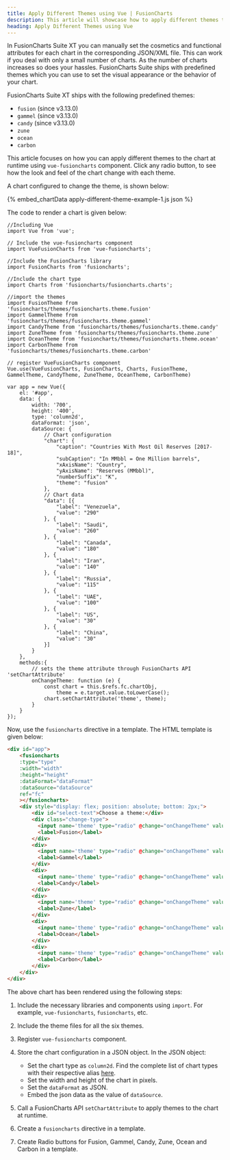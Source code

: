 ```yaml
---
title: Apply Different Themes using Vue | FusionCharts
description: This article will showcase how to apply different themes to the chart at runtime.
heading: Apply Different Themes using Vue
---
```


In FusionCharts Suite XT you can manually set the cosmetics and functional attributes for each chart in the corresponding JSON/XML file. This can work if you deal with only a small number of charts. As the number of charts increases so does your hassles. FusionCharts Suite ships with predefined themes which you can use to set the visual appearance or the behavior of your chart.

FusionCharts Suite XT ships with the following predefined themes:

* `fusion` (since v3.13.0)
* `gammel` (since v3.13.0)
* `candy` (since v3.13.0)
* `zune`
* `ocean`
* `carbon`

This article focuses on how you can apply different themes to the chart at runtime using `vue-fusioncharts` component. Click any radio button, to see how the look and feel of the chart change with each theme.

A chart configured to change the theme, is shown below:

{% embed_chartData apply-different-theme-example-1.js json %}

The code to render a chart is given below:

```
//Including Vue
import Vue from 'vue';

// Include the vue-fusioncharts component
import VueFusionCharts from 'vue-fusioncharts';

//Include the FusionCharts library
import FusionCharts from 'fusioncharts';

//Include the chart type
import Charts from 'fusioncharts/fusioncharts.charts';

//import the themes
import FusionTheme from 'fusioncharts/themes/fusioncharts.theme.fusion'
import GammelTheme from 'fusioncharts/themes/fusioncharts.theme.gammel'
import CandyTheme from 'fusioncharts/themes/fusioncharts.theme.candy'
import ZuneTheme from 'fusioncharts/themes/fusioncharts.theme.zune'
import OceanTheme from 'fusioncharts/themes/fusioncharts.theme.ocean'
import CarbonTheme from 'fusioncharts/themes/fusioncharts.theme.carbon'

// register VueFusionCharts component
Vue.use(VueFusionCharts, FusionCharts, Charts, FusionTheme, GammelTheme, CandyTheme, ZuneTheme, OceanTheme, CarbonTheme)

var app = new Vue({
    el: '#app',
    data: {
        width: '700',
        height: '400',
        type: 'column2d',
        dataFormat: 'json',
        dataSource: {
            // Chart configuration
            "chart": {
                "caption": "Countries With Most Oil Reserves [2017-18]",
                "subCaption": "In MMbbl = One Million barrels",
                "xAxisName": "Country",
                "yAxisName": "Reserves (MMbbl)",
                "numberSuffix": "K",
                "theme": "fusion"
            },
            // Chart data
            "data": [{
                "label": "Venezuela",
                "value": "290"
            }, {
                "label": "Saudi",
                "value": "260"
            }, {
                "label": "Canada",
                "value": "180"
            }, {
                "label": "Iran",
                "value": "140"
            }, {
                "label": "Russia",
                "value": "115"
            }, {
                "label": "UAE",
                "value": "100"
            }, {
                "label": "US",
                "value": "30"
            }, {
                "label": "China",
                "value": "30"
            }]
        }
    },
    methods:{
        // sets the theme attribute through FusionCharts API 'setChartAttribute'
        onChangeTheme: function (e) {
            const chart = this.$refs.fc.chartObj,
                theme = e.target.value.toLowerCase();
            chart.setChartAttribute('theme', theme);
        }
    }
});
```

Now, use the `fusioncharts` directive in a template. The HTML template is given below:

```HTML
<div id="app">
    <fusioncharts
    :type="type"
    :width="width"
    :height="height"
    :dataFormat="dataFormat"
    :dataSource="dataSource"
    ref="fc"
    ></fusioncharts>
    <div style="display: flex; position: absolute; bottom: 2px;">
        <div id="select-text">Choose a theme:</div>
        <div class="change-type">
          <input name='theme' type="radio" @change="onChangeTheme" value="Fusion" checked/>
          <label>Fusion</label>
        </div>
        <div>
          <input name='theme' type="radio" @change="onChangeTheme" value="Gammel" />
          <label>Gammel</label>
        </div>
        <div>
          <input name='theme' type="radio" @change="onChangeTheme" value="Candy" />
          <label>Candy</label>
        </div>
        <div>
          <input name='theme' type="radio" @change="onChangeTheme" value="Zune" />
          <label>Zune</label>
        </div>
        <div>
          <input name='theme' type="radio" @change="onChangeTheme" value="Ocean" />
          <label>Ocean</label>
        </div>
        <div>
          <input name='theme' type="radio" @change="onChangeTheme" value="Carbon" />
          <label>Carbon</label>
        </div>
    </div>
</div>
```

The above chart has been rendered using the following steps:

1. Include the necessary libraries and components using `import`. For example, `vue-fusioncharts`, `fusioncharts`, etc.

2. Include the theme files for all the six themes.

3. Register `vue-fusioncharts` component.

4. Store the chart configuration in a JSON object. In the JSON object:
    * Set the chart type as `column2d`. Find the complete list of chart types with their respective alias [here](https://www.fusioncharts.com/dev/chart-guide/list-of-charts).
    * Set the width and height of the chart in pixels. 
    * Set the `dataFormat` as JSON.
    * Embed the json data as the value of `dataSource`.

5. Call a FusionCharts API `setChartAttribute` to apply themes to the chart at runtime.

6. Create a `fusioncharts` directive in a template. 

7. Create Radio buttons for Fusion, Gammel, Candy, Zune, Ocean and Carbon in a template.